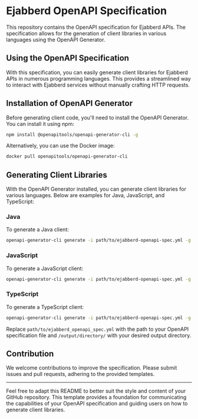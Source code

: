# Ejabberd OpenAPI Specification

This repository contains the OpenAPI specification for Ejabberd APIs. The specification allows for the generation of client libraries in various languages using the OpenAPI Generator.

## Using the OpenAPI Specification

With this specification, you can easily generate client libraries for Ejabberd APIs in numerous programming languages. This provides a streamlined way to interact with Ejabberd services without manually crafting HTTP requests.

## Installation of OpenAPI Generator

Before generating client code, you'll need to install the OpenAPI Generator. You can install it using npm:

```bash
npm install @openapitools/openapi-generator-cli -g
```

Alternatively, you can use the Docker image:

```bash
docker pull openapitools/openapi-generator-cli
```

## Generating Client Libraries

With the OpenAPI Generator installed, you can generate client libraries for various languages. Below are examples for Java, JavaScript, and TypeScript:

### Java

To generate a Java client:

```bash
openapi-generator-cli generate -i path/to/ejabberd-openapi-spec.yml -g java -o /output/directory/java-client
```

### JavaScript

To generate a JavaScript client:

```bash
openapi-generator-cli generate -i path/to/ejabberd-openapi-spec.yml -g javascript -o /output/directory/javascript-client
```

### TypeScript

To generate a TypeScript client:

```bash
openapi-generator-cli generate -i path/to/ejabberd-openapi-spec.yml -g typescript-fetch -o /output/directory/typescript-client
```

Replace `path/to/ejabberd_openapi_spec.yml` with the path to your OpenAPI specification file and `/output/directory/` with your desired output directory.

## Contribution

We welcome contributions to improve the specification. Please submit issues and pull requests, adhering to the provided templates.

---

Feel free to adapt this README to better suit the style and content of your GitHub repository. This template provides a foundation for communicating the capabilities of your OpenAPI specification and guiding users on how to generate client libraries.
